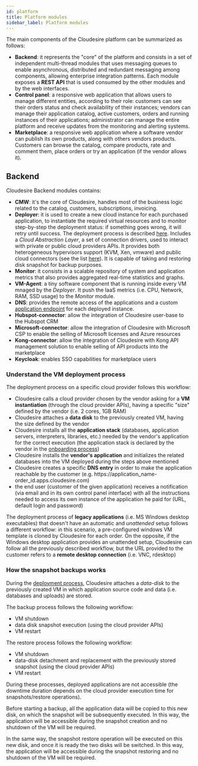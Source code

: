 ```yaml
---
id: platform
title: Platform modules
sidebar_label: Platform modules
---
```


The main components of the Cloudesire platform can be summarized as follows:

* **Backend**: it represents the "core" of the platform and consists in a set of
  independent multi-thread modules that uses messaging queues to enable
  asynchronous, distributed and redundant messaging among components, allowing
  enterprise integration patterns. Each module exposes a **REST API** that is
  used consumed by the other modules and by the web interfaces.
* **Control panel**: a responsive web application that allows users to manage
  different entities, according to their role: customers can see their orders
  status and check availability of their instances; vendors can manage their
  application catalog, active customers, orders and running instances of their
  applications; administrator can manage the entire platform and receive updates
  from the monitoring and alerting systems.
* **Marketplace**: a responsive web application where a software vendor can
  publish its own products, along with others vendors products. Customers can
  browse the catalog, compare products, rate and comment them, place orders or
  try an application (if the vendor allows it).

## Backend

Cloudesire Backend modules contains:

* **CMW**: it's the core of Cloudesire, handles most of the business logic
  related to the catalog, customers, subscriptions, invoicing.
* **Deployer**: it is used to create a new cloud instance for each purchased
  application, to instantiate the required virtual resources and to monitor
  step-by-step the deployment status: if something goes wrong, it will retry
  until success. The deployment process is described
  [here](platform.md#application-provisioning-module). Includes a *Cloud
  Abstraction Layer*, a set of connection drivers, used to interact with private
  or public cloud providers APIs. It provides both heterogeneous hypervisors
  support (KVM, Xen, vmware) and public cloud connectors (see the list
  [here](stacks.md#supported-cloud-providers)).
  It is capable of taking and restoring disk snapshot for backup purposes.
* **Monitor**: it consists in a scalable repository of system and application
  metrics that also provides aggregated real-time statistics and graphs.
* **VM-Agent**: a tiny software component that is running inside every VM mnaged
  by the _Deployer_. It push the IaaS metrics (i.e. CPU, Network, RAM, SSD
  usage) to the *Monitor* module.
* **DNS**: provides the remote access of the applications and a custom
  [application endpoint](deployed.md#endpoints) for each deployed instance.
* **Hubspot-connector**: allow the integration of Cloudesire user-base to the
  Hubspot CRM
* **Microsoft-connector**: allow the integration of Cloudesire with Microsoft
  CSP to enable the selling of Microsoft licenses and Azure resources
* **Kong-connector**: allow the integration of Cloudesire with Kong API
  management solution to enable selling of API products into the marketplace
* **Keycloak**: enables SSO capabilities for marketplace users

### Understand the VM deployment process

The deployment process on a specific cloud provider follows this workflow:

* Cloudesire calls a cloud provider chosen by the vendor asking for a **VM
  instantiation** (through the cloud provider APIs), having a specific "size"
  defined by the vendor (i.e. 2 cores, 1GB RAM)
* Cloudesire attaches a **data disk** to the previously created VM, having the
  size defined by the vendor
* Cloudesire installs all the **application stack** (databases, application
  servers, interpreters, libraries, etc.) needed by the vendor's application for
  the correct execution (the application stack is declared by the vendor in the
  [onboarding process](onboarding.md))
* Cloudesire installs the **vendor's application** and initializes the related
  databases into the VM deployed during the steps above mentioned
* Cloudesire creates a specific **DNS entry** in order to make the application
  reachable by the customer (e.g.
  https://application\_name-order\_id.apps.cloudesire.com)
* the end user (customer of the given application) receives a notification (via
  email and in its own control panel interface) with all the instructions needed
  to access its own instance of the application he paid for (URL, default login
  and password)

The deployment process of **legacy applications** (i.e. MS Windows desktop
executables) that doesn't have an automatic and _unattended_ setup follows a
different workflow: in this scenario, a pre-configured windows VM template is
cloned by Cloudesire for each order. On the opposite, if the Windows desktop
application provides an unattended setup, Cloudesire can follow all the
previously described workflow, but the URL provided to the customer refers to a
**remote desktop connection** (i.e. VNC, rdesktop)

### How the snapshot backups works

During the [deployment process](platform.md#application-provisioning-module),
Cloudesire attaches a _data-disk_ to the previously created VM in which
application source code and data (i.e. databases and uploads) are stored.

The backup process follows the following workflow:

* VM shutdown
* data disk snapshot execution (using the cloud provider APIs)
* VM restart

The restore process follows the following workflow:

* VM shutdown
* data-disk detachment and replacement with the previously stored snapshot
  (using the cloud provider APIs)
* VM restart

During these processes, deployed applications are not accessible (the downtime
duration depends on the cloud provider execution time for snapshots/restore
operations).

Before starting a backup, all the application data will be copied to this new
disk, on which the snapshot will be subsequently executed. In this way, the
application will be accessible during the snapshot creation and no shutdown of
the VM will be required.

In the same way, the snapshot restore operation will be executed on this new
disk, and once it is ready the two disks will be switched. In this way, the
application will be accessible during the snapshot restoring and no shutdown of
the VM will be required.
